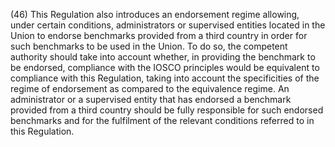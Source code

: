 (46) This Regulation also introduces an endorsement regime allowing, under certain conditions, administrators or supervised entities located in the Union to endorse benchmarks provided from a third country in order for such benchmarks to be used in the Union. To do so, the competent authority should take into account whether, in providing the benchmark to be endorsed, compliance with the IOSCO principles would be equivalent to compliance with this Regulation, taking into account the specificities of the regime of endorsement as compared to the equivalence regime. An administrator or a supervised entity that has endorsed a benchmark provided from a third country should be fully responsible for such endorsed benchmarks and for the fulfilment of the relevant conditions referred to in this Regulation.
